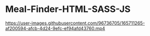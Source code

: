 # Meal-Finder-HTML-SASS-JS





https://user-images.githubusercontent.com/96736705/165711265-af200594-afcb-4d24-9efc-ef94afd43760.mp4

